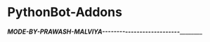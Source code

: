 # PythonBot-Addons

_______________MODE-BY-PRAWASH-MALVIYA______-_----_____---_----------_____--_-_-_-----____________
